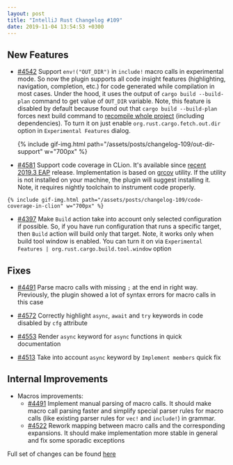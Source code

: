 ```yaml
---
layout: post
title: "IntelliJ Rust Changelog #109"
date: 2019-11-04 13:54:53 +0300
---
```



## New Features

* [#4542] Support `env!("OUT_DIR")` in `include!` macro calls in experimental mode.
So now the plugin supports all code insight features (highlighting, navigation, completion, etc.) for code generated while compilation in most cases.
Under the hood, it uses the output of `cargo build --build-plan` command to get value of `OUT_DIR` variable.
Note, this feature is disabled by default because found out that
`cargo build --build-plan` forces next build command to [recompile whole project](https://github.com/rust-lang/cargo/issues/5579#issuecomment-546760770) (including dependencies).
To turn it on just enable `org.rust.cargo.fetch.out.dir` option in `Experimental Features` dialog.

    {% include gif-img.html path="/assets/posts/changelog-109/out-dir-support" w="700px" %}

* [#4581] Support code coverage in CLion.
It's available since [recent 2019.3 EAP](https://blog.jetbrains.com/clion/2019/10/clion-2019-3-eap-coverage-cmake-defaults-lldb/#code_coverage) release.
Implementation is based on [grcov](https://github.com/mozilla/grcov) utility.
If the utility is not installed on your machine, the plugin will suggest installing it.
Note, it requires nightly toolchain to instrument code properly.
<!-- https://user-images.githubusercontent.com/2539310/61651954-a5afbe80-acbf-11e9-97ad-87cdb51e4585.gif -->

    {% include gif-img.html path="/assets/posts/changelog-109/code-coverage-in-clion" w="700px" %}

* [#4397] Make `Build` action take into account only selected configuration if possible.
So, if you have run configuration that runs a specific target, then `Build` action will build only that target.
Note, it works only when build tool window is enabled. You can turn it on via `Experimental Features | org.rust.cargo.build.tool.window` option

## Fixes

* [#4491] Parse macro calls with missing `;` at the end in right way.
Previously, the plugin showed a lot of syntax errors for macro calls in this case

* [#4572] Correctly highlight `async`, `await` and `try` keywords in code disabled by `cfg` attribute

* [#4553] Render `async` keyword for `async` functions in quick documentation

* [#4513] Take into account `async` keyword by `Implement members` quick fix

## Internal Improvements

* Macros improvements:
    * [#4491] Implement manual parsing of macro calls.
    It should make macro call parsing faster and simplify special parser rules for macro calls (like existing parser rules for `vec!` and `include!`) in grammar.
    * [#4522] Rework mapping between macro calls and the corresponding expansions.
    It should make implementation more stable in general and fix some sporadic exceptions


Full set of changes can be found [here](https://github.com/intellij-rust/intellij-rust/milestone/17?closed=1)





[#4397]: https://github.com/intellij-rust/intellij-rust/pull/4397
[#4491]: https://github.com/intellij-rust/intellij-rust/pull/4491
[#4513]: https://github.com/intellij-rust/intellij-rust/pull/4513
[#4522]: https://github.com/intellij-rust/intellij-rust/pull/4522
[#4542]: https://github.com/intellij-rust/intellij-rust/pull/4542
[#4553]: https://github.com/intellij-rust/intellij-rust/pull/4553
[#4572]: https://github.com/intellij-rust/intellij-rust/pull/4572
[#4581]: https://github.com/intellij-rust/intellij-rust/pull/4581